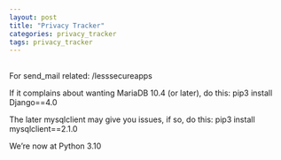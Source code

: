 ```yaml
---
layout: post
title: "Privacy Tracker"
categories: privacy_tracker
tags: privacy_tracker
---
```




##

For send_mail related: /lesssecureapps

If it complains about wanting MariaDB 10.4 (or later), do this:
pip3 install Django==4.0

The later mysqlclient may give you issues, if so, do this:
pip3 install mysqlclient==2.1.0



We’re now at Python 3.10


